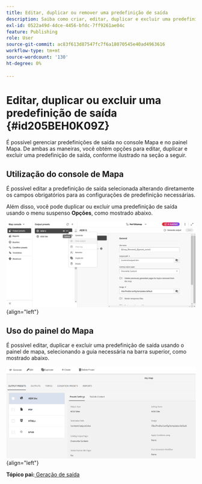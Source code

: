 ```yaml
---
title: Editar, duplicar ou remover uma predefinição de saída
description: Saiba como criar, editar, duplicar e excluir uma predefinição de saída personalizada no AEM Guides.
exl-id: 0522a49d-4dce-4456-bfdc-7ff9261ae04c
feature: Publishing
role: User
source-git-commit: ac83f613d87547fc7f6a18070545e40ad4963616
workflow-type: tm+mt
source-wordcount: '130'
ht-degree: 0%

---
```


# Editar, duplicar ou excluir uma predefinição de saída {#id205BEH0K09Z}

É possível gerenciar predefinições de saída no console Mapa e no painel Mapa. De ambas as maneiras, você obtém opções para editar, duplicar e excluir uma predefinição de saída, conforme ilustrado na seção a seguir.

## Utilização do console de Mapa

É possível editar a predefinição de saída selecionada alterando diretamente os campos obrigatórios para as configurações de predefinição necessárias.

Além disso, você pode duplicar ou excluir uma predefinição de saída usando o menu suspenso **Opções**, como mostrado abaixo.


![](images/delete-preset-map-console.png){align="left"}


## Uso do painel do Mapa

É possível editar, duplicar e excluir uma predefinição de saída usando o painel de mapa, selecionando a guia necessária na barra superior, como mostrado abaixo.

![](images/create-new-preset-map-dashboard-new.png){align="left"}



**Tópico pai:**&#x200B;[&#x200B; Geração de saída](generate-output.md)
